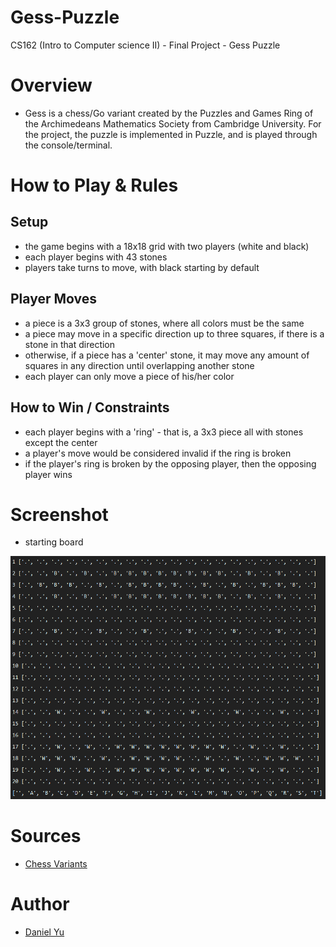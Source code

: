 # Gess-Puzzle
CS162 (Intro to Computer science II) - Final Project - Gess Puzzle

# Overview
- Gess is a chess/Go variant created by the Puzzles and Games Ring of the Archimedeans Mathematics Society from Cambridge University. For the project, the puzzle is implemented in Puzzle, and is played through the console/terminal.


# How to Play & Rules
## Setup
- the game begins with a 18x18 grid with two players (white and black)
- each player begins with 43 stones
- players take turns to move, with black starting by default

## Player Moves
- a piece is a 3x3 group of stones, where all colors must be the same
- a piece may move in a specific direction up to three squares, if there is a stone in that direction
- otherwise, if a piece has a 'center' stone, it may move any amount of squares in any direction until overlapping another stone
- each player can only move a piece of his/her color

## How to Win / Constraints
- each player begins with a 'ring' - that is, a 3x3 piece all with stones except the center
- a player's move would be considered invalid if the ring is broken
- if the player's ring is broken by the opposing player, then the opposing player wins

# Screenshot
- starting board

![image](https://github.com/kuckikirukia/Gess-Puzzle/blob/main/images/sample1.png)

# Sources
- [Chess Variants](https://www.chessvariants.com/crossover.dir/gess.html)

# Author
- [Daniel Yu](https://github.com/kuckikirukia)
